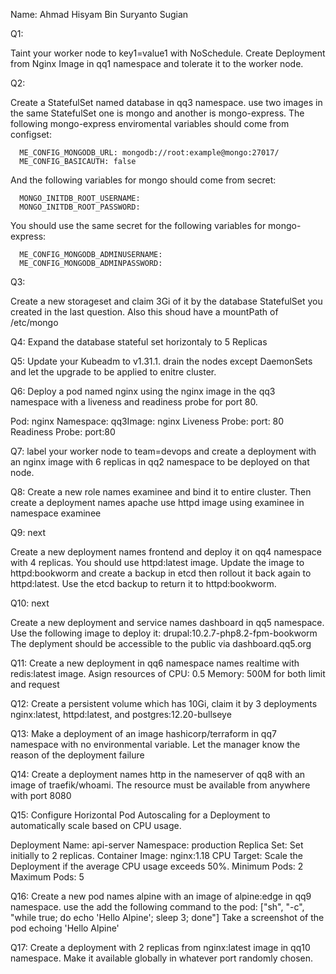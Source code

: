 Name: Ahmad Hisyam Bin Suryanto Sugian

Q1:

Taint your worker node to key1=value1 with NoSchedule. Create Deployment from Nginx Image in qq1 namespace and tolerate it to the worker node.

Q2: 

Create a StatefulSet named database in qq3 namespace. use two images in the same StatefulSet one is mongo and another is mongo-express. The following mongo-express enviromental variables should come from configset:

      ME_CONFIG_MONGODB_URL: mongodb://root:example@mongo:27017/
      ME_CONFIG_BASICAUTH: false

And the following variables for mongo should come from secret:

      MONGO_INITDB_ROOT_USERNAME: 
      MONGO_INITDB_ROOT_PASSWORD:

You should use the same secret for the following variables for mongo-express:

      ME_CONFIG_MONGODB_ADMINUSERNAME: 
      ME_CONFIG_MONGODB_ADMINPASSWORD: 

Q3:

Create a new storageset and claim 3Gi of it by the database StatefulSet you created in the last question. Also this shoud have a mountPath of /etc/mongo


Q4:
Expand the database stateful set horizontaly to 5 Replicas


Q5:
Update your Kubeadm to v1.31.1. drain the nodes except DaemonSets and let the upgrade to be applied to enitre cluster.

Q6:
Deploy a pod named nginx using the nginx image in the qq3 namespace with a liveness and readiness probe for port 80.

Pod: nginx Namespace: qq3Image: nginx Liveness Probe: port: 80 Readiness Probe: port:80

Q7:
label your worker node to team=devops and create a deployment with an nginx image with 6 replicas in qq2 namespace to be deployed on that node. 


Q8:
Create a new role names examinee and bind it to entire cluster. Then create a deployment names apache use httpd image using examinee in namespace examinee


Q9: next

Create a new deployment names frontend and deploy it on qq4 namespace with 4 replicas. You should use httpd:latest image. Update the image to httpd:bookworm and create a backup in etcd then rollout it back again to httpd:latest. Use the etcd backup to return it to httpd:bookworm.


Q10: next

Create a new deployment and service names dashboard in qq5 namespace. Use the following image to deploy it:
drupal:10.2.7-php8.2-fpm-bookworm
The deplyment should be accessible to the public via dashboard.qq5.org

Q11: 
Create a new deployment in qq6 namespace names realtime with redis:latest image. Asign resources of CPU: 0.5 Memory: 500M for both limit and request  

Q12: 
Create a persistent volume which has 10Gi, claim it by 3 deployments nginx:latest, httpd:latest, and postgres:12.20-bullseye

Q13:
Make a deployment of an image hashicorp/terraform in qq7 namespace with no environmental variable. Let the manager know the reason of the deployment failure 

Q14:
Create a deployment names http in the nameserver of qq8 with an image of traefik/whoami. The resource must be available from anywhere with port 8080

Q15:
Configure Horizontal Pod Autoscaling for a Deployment to automatically scale based on CPU usage.

Deployment Name: api-server
Namespace: production
Replica Set: Set initially to 2 replicas.
Container Image: nginx:1.18
CPU Target: Scale the Deployment if the average CPU usage exceeds 50%.
Minimum Pods: 2
Maximum Pods: 5

Q16:
Create a new pod names alpine with an image of alpine:edge in qq9 namespace. use the add the following command to the pod:
["sh", "-c", "while true; do echo 'Hello Alpine'; sleep 3; done"]
Take a screenshot of the pod echoing 'Hello Alpine'

Q17:
Create a deployment with 2 replicas from nginx:latest image in qq10 namespace. Make it available globally in whatever port randomly chosen. 